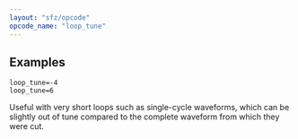 ```yaml
---
layout: "sfz/opcode"
opcode_name: "loop_tune"
---
```

## Examples

```
loop_tune=-4
loop_tune=6
```

Useful with very short loops such as single-cycle waveforms, which can be slightly
out of tune compared to the complete waveform from which they were cut.
